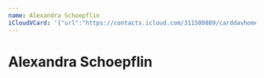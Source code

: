 ```yaml
---
name: Alexandra Schoepflin
iCloudVCard: '{"url":"https://contacts.icloud.com/311500889/carddavhome/card/MjAyOGZlNGMtM2ZhOS00YjY4LWE5ZTItZWYzMDRhY2QyZjll.vcf","etag":"\"kmfhc1bh\"","data":"BEGIN:VCARD\r\nVERSION:3.0\r\nFN:\r\nN:Schoepflin;Alexandra;;;\r\nUID:2028fe4c-3fa9-4b68-a9e2-ef304acd2f9e\r\nPRODID:ez-vcard 0.9.13-fc\r\nREV:2025-04-03T22:09:45Z\r\nORG:;\r\nPHOTO;VALUE=uri:https://gateway.icloud.com/contacts/311500889/ck/card/1f3aa\r\n ba2a45d9f31f2f60f910e7d90e5\r\nEND:VCARD"}'
---
```

# Alexandra Schoepflin